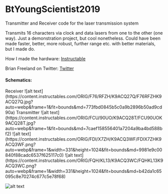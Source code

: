 # BtYoungScientist2019
Transmitter and Receiver code for the laser transmission system

Transmits 16 characters via clock and data lasers from one to the other (one way).
Just a demonstration project, but cool nonetheless.
Could have been made faster, better, more robust, further range etc. with better materials, but I made do.

How I made the hardware: <a href= "https://www.instructables.com/id/Laser-Transmission-With-Arduinos/" > Instructable </a>

Brian Freeland on Twitter: <a href= "https://twitter.com/BFreelandDCU/status/1083470869580652544" > Twitter </a>

<h4> Schematics:</h4>
Receiver
![alt text](https://content.instructables.com/ORIG/F76/RFZH/K9ACQ27Q/F76RFZHK9ACQ27Q.jpg?auto=webp&frame=1&fit=bounds&md=773fbd0845b5c0a9b2896b50ad9cd90a)
Transmitter
![alt text](https://content.instructables.com/ORIG/FCU/90UO/K9ACQ28T/FCU90UOK9ACQ28T.jpg?auto=webp&frame=1&fit=bounds&md=7caef158556401a7204a9ba4bd588bf2)
![alt text](https://content.instructables.com/ORIG/FDI/X7ZH/K9ACQ3WF/FDIX7ZHK9ACQ3WF.png?auto=webp&frame=1&width=331&height=1024&fit=bounds&md=9981e9c00840f88cadc6537f625117c0)
![alt text](https://content.instructables.com/ORIG/FQH/KL13/K9ACQ3WC/FQHKL13K9ACQ3WC.png?auto=webp&frame=1&width=331&height=1024&fit=bounds&md=b42da1c65095c8e70274c677c5e78f68)


![alt text](https://content.instructables.com/ORIG/FEP/H3BH/KEX4H0H7/FEPH3BHKEX4H0H7.png?auto=webp&frame=1&width=1024&height=1024&fit=bounds&md=28c4f25abb15539f5333680a0e85c511)

